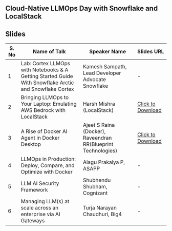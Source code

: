 ## Cloud-Native LLMOps Day with Snowflake and LocalStack


## Slides

| S. No | Name of Talk | Speaker Name | Slides URL |
|-------|--------------|--------------|------------|
| 1 | Lab: Cortex LLMOps with Notebooks & A Getting Started Guide With Snowflake Arctic and Snowflake Cortex | Kamesh Sampath, Lead Developer Advocate Snowflake | - |
| 2 | Bringing LLMOps to Your Laptop: Emulating AWS Bedrock with LocalStack | Harsh Mishra (LocalStack) | [Click to Download](./Bringing%20LLMOps%20to%20Your%20Laptop_%20Emulating%20AWS%20Bedrock%20with%20LocalStack.pdf) |
| 3 | A Rise of Docker AI Agent in Docker Desktop | Ajeet S Raina (Docker), Raveendran RR(Blueprint Technologies) | [Click to Download](https://github.com/collabnix/dockerbangalore/blob/master/slides/2025/03/The%20Rise%20of%20MCP%20in%20Docker%20Desktop.pdf) |
| 4 | LLMOps in Production: Deploy, Compare, and Optimize with Docker | Alagu Prakalya P, ASAPP | - |
| 5 | LLM AI Security Framework | Shubhendu Shubham, Cognizant | - |
| 6 | Managing LLM(s) at scale across an enterprise via AI Gateways | Turja Narayan Chaudhuri, Big4 | - |

